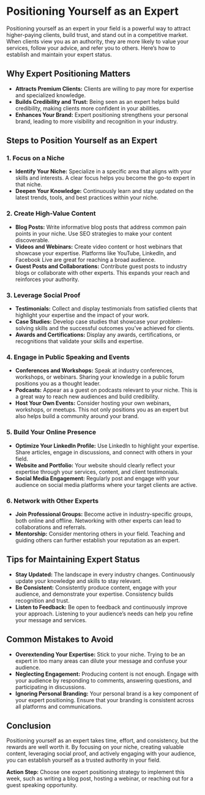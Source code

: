 # Positioning Yourself as an Expert

Positioning yourself as an expert in your field is a powerful way to attract higher-paying clients, build trust, and stand out in a competitive market. When clients view you as an authority, they are more likely to value your services, follow your advice, and refer you to others. Here’s how to establish and maintain your expert status.

## Why Expert Positioning Matters

- **Attracts Premium Clients:** Clients are willing to pay more for expertise and specialized knowledge.
- **Builds Credibility and Trust:** Being seen as an expert helps build credibility, making clients more confident in your abilities.
- **Enhances Your Brand:** Expert positioning strengthens your personal brand, leading to more visibility and recognition in your industry.

## Steps to Position Yourself as an Expert

### 1. **Focus on a Niche**

- **Identify Your Niche:** Specialize in a specific area that aligns with your skills and interests. A clear focus helps you become the go-to expert in that niche.
- **Deepen Your Knowledge:** Continuously learn and stay updated on the latest trends, tools, and best practices within your niche.

### 2. **Create High-Value Content**

- **Blog Posts:** Write informative blog posts that address common pain points in your niche. Use SEO strategies to make your content discoverable.
- **Videos and Webinars:** Create video content or host webinars that showcase your expertise. Platforms like YouTube, LinkedIn, and Facebook Live are great for reaching a broad audience.
- **Guest Posts and Collaborations:** Contribute guest posts to industry blogs or collaborate with other experts. This expands your reach and reinforces your authority.

### 3. **Leverage Social Proof**

- **Testimonials:** Collect and display testimonials from satisfied clients that highlight your expertise and the impact of your work.
- **Case Studies:** Develop case studies that showcase your problem-solving skills and the successful outcomes you’ve achieved for clients.
- **Awards and Certifications:** Display any awards, certifications, or recognitions that validate your skills and expertise.

### 4. **Engage in Public Speaking and Events**

- **Conferences and Workshops:** Speak at industry conferences, workshops, or webinars. Sharing your knowledge in a public forum positions you as a thought leader.
- **Podcasts:** Appear as a guest on podcasts relevant to your niche. This is a great way to reach new audiences and build credibility.
- **Host Your Own Events:** Consider hosting your own webinars, workshops, or meetups. This not only positions you as an expert but also helps build a community around your brand.

### 5. **Build Your Online Presence**

- **Optimize Your LinkedIn Profile:** Use LinkedIn to highlight your expertise. Share articles, engage in discussions, and connect with others in your field.
- **Website and Portfolio:** Your website should clearly reflect your expertise through your services, content, and client testimonials.
- **Social Media Engagement:** Regularly post and engage with your audience on social media platforms where your target clients are active.

### 6. **Network with Other Experts**

- **Join Professional Groups:** Become active in industry-specific groups, both online and offline. Networking with other experts can lead to collaborations and referrals.
- **Mentorship:** Consider mentoring others in your field. Teaching and guiding others can further establish your reputation as an expert.

## Tips for Maintaining Expert Status

- **Stay Updated:** The landscape in every industry changes. Continuously update your knowledge and skills to stay relevant.
- **Be Consistent:** Consistently produce content, engage with your audience, and demonstrate your expertise. Consistency builds recognition and trust.
- **Listen to Feedback:** Be open to feedback and continuously improve your approach. Listening to your audience’s needs can help you refine your message and services.

## Common Mistakes to Avoid

- **Overextending Your Expertise:** Stick to your niche. Trying to be an expert in too many areas can dilute your message and confuse your audience.
- **Neglecting Engagement:** Producing content is not enough. Engage with your audience by responding to comments, answering questions, and participating in discussions.
- **Ignoring Personal Branding:** Your personal brand is a key component of your expert positioning. Ensure that your branding is consistent across all platforms and communications.

## Conclusion

Positioning yourself as an expert takes time, effort, and consistency, but the rewards are well worth it. By focusing on your niche, creating valuable content, leveraging social proof, and actively engaging with your audience, you can establish yourself as a trusted authority in your field.

**Action Step:** Choose one expert positioning strategy to implement this week, such as writing a blog post, hosting a webinar, or reaching out for a guest speaking opportunity.
